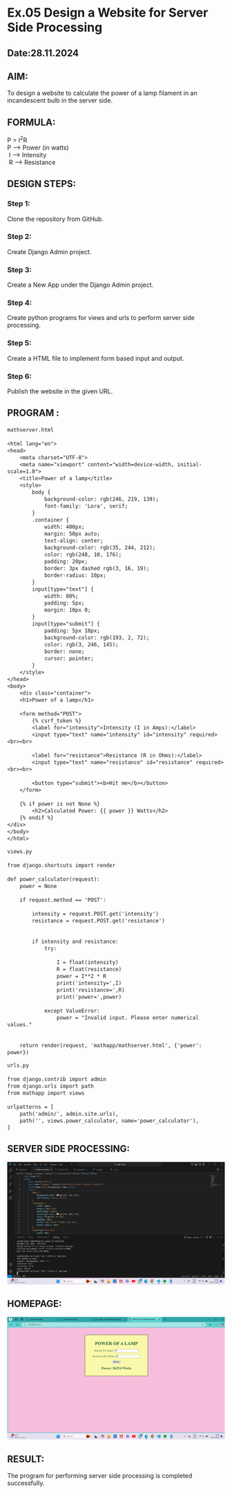 # Ex.05 Design a Website for Server Side Processing
## Date:28.11.2024

## AIM:
 To design a website to calculate the power of a lamp filament in an incandescent bulb in the server side. 


## FORMULA:
P = I<sup>2</sup>R
<br> P --> Power (in watts)
<br> I --> Intensity
<br> R --> Resistance

## DESIGN STEPS:

### Step 1:
Clone the repository from GitHub.

### Step 2:
Create Django Admin project.

### Step 3:
Create a New App under the Django Admin project.

### Step 4:
Create python programs for views and urls to perform server side processing.

### Step 5:
Create a HTML file to implement form based input and output.

### Step 6:
Publish the website in the given URL.

## PROGRAM :
```
mathserver.html

<html lang="en">
<head>
    <meta charset="UTF-8">
    <meta name="viewport" content="width=device-width, initial-scale=1.0">
    <title>Power of a lamp</title>
    <style>
        body {
            background-color: rgb(246, 219, 139);
            font-family: 'Lora', serif;
        }
        .container {
            width: 400px;
            margin: 50px auto;
            text-align: center;
            background-color: rgb(35, 244, 212);
            color: rgb(248, 10, 176);
            padding: 20px;
            border: 3px dashed rgb(3, 16, 19);
            border-radius: 10px;
        }
        input[type="text"] {
            width: 80%;
            padding: 5px;
            margin: 10px 0;
        }
        input[type="submit"] {
            padding: 5px 10px;
            background-color: rgb(193, 2, 72);
            color: rgb(3, 246, 145);
            border: none;
            cursor: pointer;
        }
    </style>
</head>
<body>
    <div class="container">
    <h1>Power of a lamp</h1>

    <form method="POST">
        {% csrf_token %}
        <label for="intensity">Intensity (I in Amps):</label>
        <input type="text" name="intensity" id="intensity" required><br><br>

        <label for="resistance">Resistance (R in Ohms):</label>
        <input type="text" name="resistance" id="resistance" required><br><br>

        <button type="submit"><b>Hit me</b></button>
    </form>

    {% if power is not None %}
        <h2>Calculated Power: {{ power }} Watts</h2>
    {% endif %}
</div>
</body>
</html>
```
```
views.py

from django.shortcuts import render

def power_calculator(request):
    power = None  

    if request.method == 'POST':
        
        intensity = request.POST.get('intensity')
        resistance = request.POST.get('resistance')

        
        if intensity and resistance:
            try:
            
                I = float(intensity)
                R = float(resistance)
                power = I**2 * R
                print('intensity=',I)
                print('resistance=',R)
                print('power=',power)  

            except ValueError:
                power = "Invalid input. Please enter numerical values."

    
    return render(request, 'mathapp/mathserver.html', {'power': power})

```
```
urls.py

from django.contrib import admin
from django.urls import path
from mathapp import views

urlpatterns = [
    path('admin/', admin.site.urls),
    path('', views.power_calculator, name='power_calculator'),  
]
```
## SERVER SIDE PROCESSING:
![alt text](<Screenshot 2024-11-28 205556.png>)

## HOMEPAGE:
![alt text](<Screenshot 2024-11-28 205535.png>)

## RESULT:
The program for performing server side processing is completed successfully.
